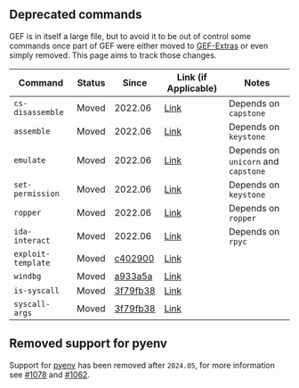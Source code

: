 ## Deprecated commands

GEF is in itself a large file, but to avoid it to be out of control some commands once part of GEF
were either moved to [GEF-Extras](https://github.com/hugsy/gef-extras) or even simply removed. This
page aims to track those changes.

| Command | Status | Since | Link (if Applicable) | Notes |
|--|--|--|--|--|
| `cs-disassemble` | Moved | 2022.06 | [Link](https://github.com/hugsy/gef-extras/blob/main/scripts/capstone.py) | Depends on `capstone` |
| `assemble` | Moved | 2022.06 | [Link](https://github.com/hugsy/gef-extras/blob/main/scripts/assemble.py) | Depends on `keystone` |
| `emulate` | Moved | 2022.06 | [Link](https://github.com/hugsy/gef-extras/blob/main/scripts/emulate/__init__.py) | Depends on `unicorn` and `capstone` |
| `set-permission` | Moved | 2022.06 | [Link](https://github.com/hugsy/gef-extras/blob/main/scripts/emulate/__init__.py) | Depends on `keystone` |
| `ropper` | Moved | 2022.06 | [Link](https://github.com/hugsy/gef-extras/blob/main/scripts/ropper.py) | Depends on `ropper` |
| `ida-interact` | Moved | 2022.06 | [Link](https://github.com/hugsy/gef-extras/blob/main/scripts/ida_interact.py) | Depends on `rpyc` |
| `exploit-template` | Moved | [c402900](https://github.com/hugsy/gef-extras/commit/c4029007994d5e508cb3df900b60821b0b61e0e5) | [Link](https://github.com/hugsy/gef-extras/blob/main/scripts/skel.py) | |
| `windbg` | Moved | [a933a5a](https://github.com/hugsy/gef-extras/commit/a933a5ac43933742d91f4e299eadf05e3e0670be) | [Link](https://github.com/hugsy/gef-extras/blob/main/scripts/windbg.py) | |
| `is-syscall` | Moved | [3f79fb38](https://github.com/hugsy/gef-extras/commit/3f79fb382aa9052d073698d40237f98982c5d2de) | [Link](https://github.com/hugsy/gef-extras/blob/main/scripts/syscall_args) | |
| `syscall-args` | Moved | [3f79fb38](https://github.com/hugsy/gef-extras/commit/3f79fb382aa9052d073698d40237f98982c5d2de) | [Link](https://github.com/hugsy/gef-extras/blob/main/scripts/syscall_args) | |

## Removed support for pyenv

Support for [pyenv](https://github.com/pyenv/pyenv) has been removed after `2024.05`, for more information see [#1078](https://github.com/hugsy/gef/issues/1078) and [#1062](https://github.com/hugsy/gef/issues/1062).
